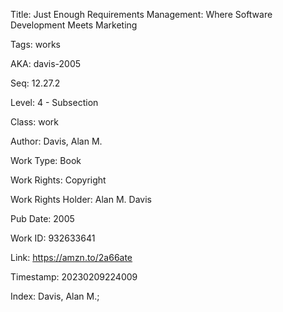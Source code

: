 Title:  Just Enough Requirements Management: Where Software Development Meets Marketing

Tags:   works

AKA:    davis-2005

Seq:    12.27.2

Level:  4 - Subsection

Class:  work

Author: Davis, Alan M.

Work Type: Book

Work Rights: Copyright

Work Rights Holder: Alan M. Davis

Pub Date: 2005

Work ID: 932633641

Link:   https://amzn.to/2a66ate

Timestamp: 20230209224009

Index:  Davis, Alan M.; 
